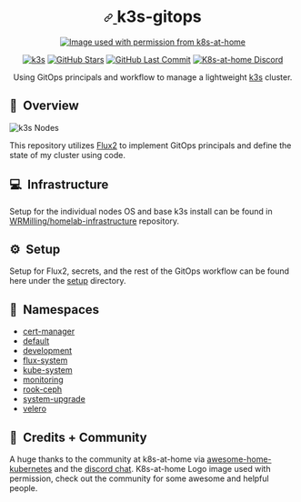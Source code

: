 <!-- markdownlint-disable MD033 -->

<h1 align="center">
  <a id="user-content--k3s-gitops-" class="anchor" aria-hidden="true" href="#-k3s-gitops-">
    <svg class="octicon octicon-link" viewBox="0 0 16 16" version="1.1" width="16" height="16" aria-hidden="true">
      <path fill-rule="evenodd" d="M7.775 3.275a.75.75 0 001.06 1.06l1.25-1.25a2 2 0 112.83 2.83l-2.5 2.5a2 2 0 01-2.83 0 .75.75 0 00-1.06 1.06 3.5 3.5 0 004.95 0l2.5-2.5a3.5 3.5 0 00-4.95-4.95l-1.25 1.25zm-4.69 9.64a2 2 0 010-2.83l2.5-2.5a2 2 0 012.83 0 .75.75 0 001.06-1.06 3.5 3.5 0 00-4.95 0l-2.5 2.5a3.5 3.5 0 004.95 4.95l1.25-1.25a.75.75 0 00-1.06-1.06l-1.25 1.25a2 2 0 01-2.83 0z"></path>
    </svg>
  </a> k3s-gitops
</h1>

<p align="center">
  <a href="https://github.com/k8s-at-home" alt="Image used with permission from k8s-at-home"><img alt="Image used with permission from k8s-at-home" src="https://avatars.githubusercontent.com/u/61287648" /></a>
</p>

<p align="center">
  <a href="https://k3s.io/"><img alt="k3s" src="https://img.shields.io/badge/k3s-v1.27.1-orange?logo=kubernetes&logoColor=white&style=flat-square"></a> <a href="https://github.com/WRMilling/k3s-gitops/stargazers"><img alt="GitHub Stars" src="https://img.shields.io/github/stars/WRMilling/k3s-gitops?logo=github&color=green&logoColor=white&style=flat-square"></a> <a href="https://github.com/WRMilling/k3s-gitops/commits/master"><img alt="GitHub Last Commit" src="https://img.shields.io/github/last-commit/WRMilling/k3s-gitops?logo=git&logoColor=white&color=purple&style=flat-square"></a> <a href="https://discord.gg/k8s-at-home"><img alt="K8s-at-home Discord" src="https://img.shields.io/badge/discord-chat-7289DA.svg?logo=discord&logoColor=white&maxAge=60&style=flat-square"></a>
</p>

<p align="center">
Using GitOps principals and workflow to manage a lightweight <a href="https://k3s.io">k3s</a> cluster.
</p>

## :book:&nbsp; Overview

![k3s Nodes](https://i.imgur.com/8Zgf3jS.png)

This repository utilizes [Flux2](https://fluxcd.io/) to implement GitOps principals and define the state of my cluster using code.

## :computer:&nbsp; Infrastructure

Setup for the individual nodes OS and base k3s install can be found in [WRMilling/homelab-infrastructure](https://github.com/WRMilling/homelab-infrastructure/) repository.

## :gear:&nbsp; Setup

Setup for Flux2, secrets, and the rest of the GitOps workflow can be found here under the [setup](setup/README.md) directory.

## :wrench:&nbsp; Namespaces

* [cert-manager](cert-manager/README.md)
* [default](default/README.md)
* [development](development/README.md)
* [flux-system](flux-system-extra/README.md)
* [kube-system](kube-system/README.md)
* [monitoring](monitoring/README.md)
* [rook-ceph](rook-ceph/README.md)
* [system-upgrade](system-upgrade/README.md)
* [velero](velero/README.md)

## :handshake:&nbsp; Credits + Community

A huge thanks to the community at k8s-at-home via [awesome-home-kubernetes](https://github.com/k8s-at-home/awesome-home-kubernetes) and the [discord chat](https://discord.gg/k8s-at-home). K8s-at-home Logo image used with permission, check out the community for some awesome and helpful people.
